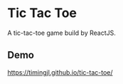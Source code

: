 # Tic Tac Toe

A tic-tac-toe game build by ReactJS.

## Demo
https://timingjl.github.io/tic-tac-toe/
